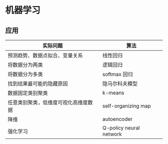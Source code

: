 # 机器学习

## 应用

|实际问题|算法|
|---|---|
|预测趋势、数据点拟合、变量关系|线性回归|
|将数据分为两类|逻辑回归|
|将数据分为多类|softmax 回归|
|找到结果最可能的隐藏原因|隐马尔科夫模型|
|数据固定类别聚类|k-means|
|任意类别聚类，低维度可视化高维度数据|self-organizing map|
|降维|autoencoder|
|强化学习|Q-policy neural network|
